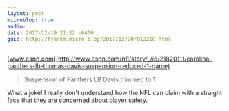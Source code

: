 ```yaml
---
layout: post
microblog: true
audio: 
date: 2017-12-19 21:22 -0400
guid: http://frankm.micro.blog/2017/12/20/012218.html
---
```

 [www.espn.com](http://www.espn.com/nfl/story/_/id/21820111/carolina-panthers-lb-thomas-davis-suspension-reduced-1-game)

> Suspension of Panthers LB Davis trimmed to 1

What a joke! I really don't understand how the NFL can claim with a straight face that they are concerned about player safety. 
